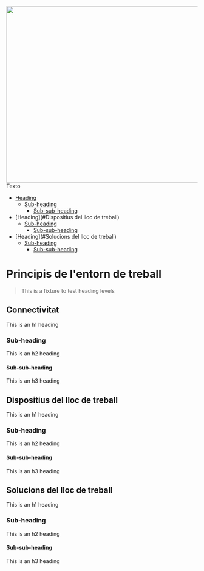  <!DOCTYPE html>
<html lang="en">
 <head>
      <link rel="stylesheet" href="style.css">
</map>

 <body>
  
<div class="contenedor">

<img id="Image-Maps-Com-image-maps-2020-03-02-101123" src="https://www.image-maps.com/m/private/0/o0pl2vn8eltf85ddhklg530ei4_et.jpg" border="0" width="1037" height="465" orgWidth="1037" orgHeight="465" usemap="#image-maps-2020-03-02-101123" alt="" />
<map name="image-maps-2020-03-02-101123" id="ImageMapsCom-image-maps-2020-03-02-101123">
<area  alt="" title="" href="www.principisET.com" shape="rect" coords="6,372,723,422" style="outline:none;" target="_self"     />
<area shape="rect" coords="1035,463,1037,465" alt="Image Map" style="outline:none;" title="Image Map" href="http://www.image-maps.com/index.php?aff=mapped_users_106568" />
</map>

<div class="texto-encima">Texto</div>
</div>
  
 </body>
</html>

- [Heading](#Connectivitat)
  * [Sub-heading](#sub-heading)
    + [Sub-sub-heading](#sub-sub-heading)
- [Heading](#Dispositius del lloc de treball)
  * [Sub-heading](#sub-heading-1)
    + [Sub-sub-heading](#sub-sub-heading-1)
- [Heading](#Solucions del lloc de treball)
  * [Sub-heading](#sub-heading-2)
    + [Sub-sub-heading](#sub-sub-heading-2)


# Principis de l'entorn de treball

> This is a fixture to test heading levels

<!-- toc -->

## Connectivitat

This is an h1 heading

### Sub-heading

This is an h2 heading

#### Sub-sub-heading

This is an h3 heading

## Dispositius del lloc de treball

This is an h1 heading

### Sub-heading

This is an h2 heading

#### Sub-sub-heading

This is an h3 heading

## Solucions del lloc de treball

This is an h1 heading

### Sub-heading

This is an h2 heading

#### Sub-sub-heading

This is an h3 heading

